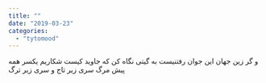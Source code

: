 ```yaml
---
title: ""
date: "2019-03-23"
categories: 
  - "tytomood"
---
```


و گر زین جهان این جوان رفتنیست به گیتی نگاه کن که جاوید کیست شکاریم یکسر همه پیش مرگ سری زیر تاج و سری زیر ترگ
